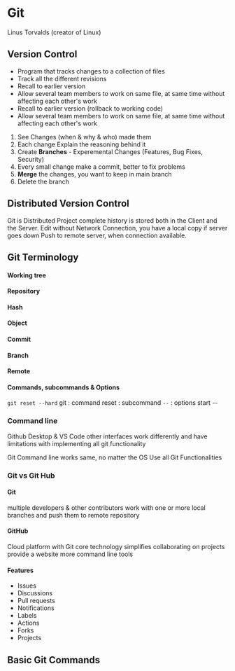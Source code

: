 # Git
Linus Torvalds (creator of Linux)

## Version Control
- Program that tracks changes to a collection of files
- Track all the different revisions 
- Recall to earlier version
- Allow several team members to work on same file, at same time without affecting each other's work
- Recall to earlier version (rollback to working code)
- Allow several team members to work on same file, at same time without affecting each other's work

1. See Changes (when & why & who) made them
2. Each change Explain the reasoning behind it
3. Create **Branches** - Experemental Changes (Features, Bug Fixes, Security)
4. Every small change make a commit, better to fix problems
5. **Merge** the changes, you want to keep in main branch 
6. Delete the branch

## Distributed Version Control
Git is Distributed
Project complete history is stored both in the Client and the Server.
Edit without Network Connection, you have a local copy if server goes down
Push to remote server, when connection available.
## Git Terminology

#### Working tree
#### Repository
#### Hash
#### Object
#### Commit
#### Branch
#### Remote
#### Commands, subcommands & Options
```git reset --hard```
git : command
reset : subcommand
```--``` : options start --

### Command line 

Github Desktop & VS Code other interfaces work differently and have limitations with implementing all git functionality 

Git Command line works same, no matter the OS
Use all Git Functionalities

### Git vs Git Hub
#### Git 
multiple developers & other contributors work with one or more local branches and push them to remote repository

#### GitHub 
Cloud platform with Git core technology
simplifies collaborating on projects 
provide a website
more command line tools

#### Features
- Issues
- Discussions
- Pull requests
- Notifications
- Labels
- Actions
- Forks
- Projects

## Basic Git Commands

